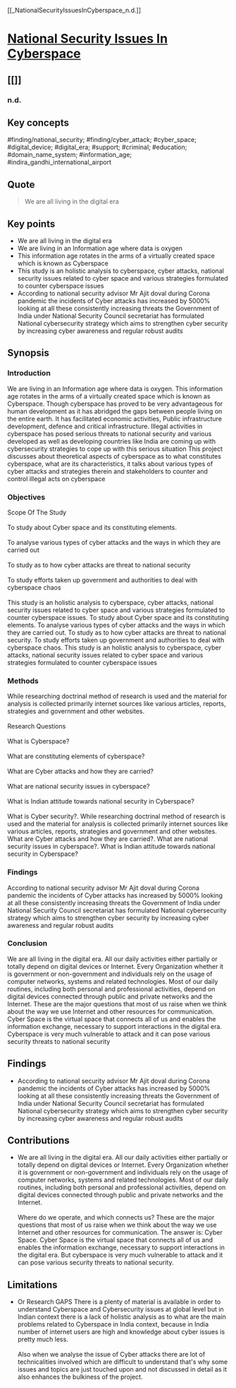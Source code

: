 [[_NationalSecurityIssuesInCyberspace_n.d.]]

# [National Security Issues In Cyberspace](https://www.legalserviceindia.com/legal/article-7497-national-security-issues-in-cyberspace.html)

## [[]]

### n.d.
## Key concepts
#finding/national_security; #finding/cyber_attack; #cyber_space; #digital_device; #digital_era; #support; #criminal; #education; #domain_name_system; #information_age; #indira_gandhi_international_airport

## Quote
> We are all living in the digital era
## Key points
- We are all living in the digital era
- We are living in an Information age where data is oxygen
- This information age rotates in the arms of a virtually created space which is known as Cyberspace
- This study is an holistic analysis to cyberspace, cyber attacks, national security issues related to cyber space and various strategies formulated to counter cyberspace issues
- According to national security advisor Mr Ajit doval during Corona pandemic the incidents of Cyber attacks has increased by 5000% looking at all these consistently increasing threats the Government of India under National Security Council secretariat has formulated National cybersecurity strategy which aims to strengthen cyber security by increasing cyber awareness and regular robust audits

## Synopsis

### Introduction
We are living in an Information age where data is oxygen. This information age rotates in the arms of a virtually created space which is known as Cyberspace.
Though cyberspace has proved to be very advantageous for human development as it has abridged the gaps between people living on the entire earth.
It has facilitated economic activities, Public infrastructure development, defence and critical infrastructure.
Illegal activities in cyberspace has posed serious threats to national security and various developed as well as developing countries like India are coming up with cybersecurity strategies to cope up with this serious situation
This project discusses about theoretical aspects of cyberspace as to what constitutes cyberspace, what are its characteristics, it talks about various types of cyber attacks and strategies therein and stakeholders to counter and control illegal acts on cyberspace

### Objectives
Scope Of The Study<br/><br/>To study about Cyber space and its constituting elements.<br/><br/>To analyse various types of cyber attacks and the ways in which they are carried out<br/><br/>To study as to how cyber attacks are threat to national security<br/><br/>To study efforts taken up government and authorities to deal with cyberspace chaos<br/><br/>This study is an holistic analysis to cyberspace, cyber attacks, national security issues related to cyber space and various strategies formulated to counter cyberspace issues.
To study about Cyber space and its constituting elements.
To analyse various types of cyber attacks and the ways in which they are carried out.
To study as to how cyber attacks are threat to national security.
To study efforts taken up government and authorities to deal with cyberspace chaos.
This study is an holistic analysis to cyberspace, cyber attacks, national security issues related to cyber space and various strategies formulated to counter cyberspace issues

### Methods
While researching doctrinal method of research is used and the material for analysis is collected primarily internet sources like various articles, reports, strategies and government and other websites.<br/><br/>Research Questions<br/><br/>What is Cyberspace?<br/><br/>What are constituting elements of cyberspace?<br/><br/>What are Cyber attacks and how they are carried?<br/><br/>What are national security issues in cyberspace?<br/><br/>What is Indian attitude towards national security in Cyberspace?<br/><br/>What is Cyber security?.
While researching doctrinal method of research is used and the material for analysis is collected primarily internet sources like various articles, reports, strategies and government and other websites.
What are Cyber attacks and how they are carried?.
What are national security issues in cyberspace?.
What is Indian attitude towards national security in Cyberspace?

### Findings
According to national security advisor Mr Ajit doval during Corona pandemic the incidents of Cyber attacks has increased by 5000% looking at all these consistently increasing threats the Government of India under National Security Council secretariat has formulated National cybersecurity strategy which aims to strengthen cyber security by increasing cyber awareness and regular robust audits

### Conclusion
We are all living in the digital era.
All our daily activities either partially or totally depend on digital devices or Internet.
Every Organization whether it is government or non-government and individuals rely on the usage of computer networks, systems and related technologies.
Most of our daily routines, including both personal and professional activities, depend on digital devices connected through public and private networks and the Internet.
These are the major questions that most of us raise when we think about the way we use Internet and other resources for communication.
Cyber Space is the virtual space that connects all of us and enables the information exchange, necessary to support interactions in the digital era.
Cyberspace is very much vulnerable to attack and it can pose various security threats to national security

## Findings
- According to national security advisor Mr Ajit doval during Corona pandemic the incidents of Cyber attacks has increased by 5000% looking at all these consistently increasing threats the Government of India under National Security Council secretariat has formulated National cybersecurity strategy which aims to strengthen cyber security by increasing cyber awareness and regular robust audits

## Contributions
- We are all living in the digital era. All our daily activities either partially or totally depend on digital devices or Internet. Every Organization whether it is government or non-government and individuals rely on the usage of computer networks, systems and related technologies. Most of our daily routines, including both personal and professional activities, depend on digital devices connected through public and private networks and the Internet.<br/><br/>Where do we operate, and which connects us? These are the major questions that most of us raise when we think about the way we use Internet and other resources for communication. The answer is: Cyber Space. Cyber Space is the virtual space that connects all of us and enables the information exchange, necessary to support interactions in the digital era. But cyberspace is very much vulnerable to attack and it can pose various security threats to national security.

## Limitations
- Or Research GAPS There is a plenty of material is available in order to understand Cyberspace and Cybersecurity issues at global level but in Indian context there is a lack of holistic analysis as to what are the main problems related to Cyberspace in India context, because in India number of internet users are high and knowledge about cyber issues is pretty much less.<br/><br/>Also when we analyse the issue of Cyber attacks there are lot of technicalities involved which are difficult to understand that's why some issues and topics are just touched upon and not discussed in detail as it also enhances the bulkiness of the project.

